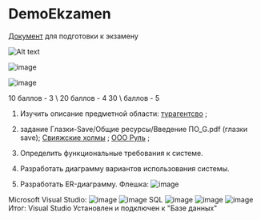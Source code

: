 # DemoEkzamen
[Документ](https://docs.google.com/document/d/17dkgRFIxEAdOvFsUuCD5TGeWHCqcC7U-Ha5MJ0EfdtI/edit) для подготовки к экзамену

![Alt text](https://github.com/Sh1Ze96/DemoEkzamen/assets/97594421/7212ef6f-e886-4462-a948-c8c8ef2f6c46)


![image](https://github.com/Sh1Ze96/DemoEkzamen/assets/97594421/51c714ee-5650-428c-9687-02eeb64e61ce)


![image](https://github.com/Sh1Ze96/DemoEkzamen/assets/97594421/b1ecce6d-2acd-4e3a-a226-2e2b9a873f1c)


10 баллов - 3 \ 20 баллов - 4 30 \ баллов - 5

1. Изучить описание предметной области: [турагентсво](https://github.com/Julia-Zhirnova/Demoekzamen/raw/main/0%20WorldSkills/1_Use%20Case/Описание%20ПО.docx) ;  
2. задание Глазки-Save/Общие ресурсы/Введение ПО_G.pdf (глазки save); 
[Свияжские холмы](https://github.com/Julia-Zhirnova/Demoekzamen/raw/main/7%20задание%202022/09_1.2-2022_8/Вариант%208/Свияжские%20холмы/Описание%20предметной%20области.docx) ;
[ООО Руль](https://github.com/Julia-Zhirnova/Demoekzamen/raw/main/9%20задание%202023/КОД%201.1%202023-2025%20ВАРИАНТ%203.rar) ;

3. Определить функциональные требования к системе.

4. Разработать диаграмму вариантов использования системы.

5. Разработать ER-диаграмму.
Флешка:
![image](https://github.com/Sh1Ze96/DemoEkzamen/assets/97594421/3eb65a29-c803-4997-bdb0-c66c48648055)

Microsoft Visual Studio:
![image](https://github.com/Sh1Ze96/DemoEkzamen/assets/97594421/5b121dbe-f51b-4819-b9b9-69858d6b0a80)
![image](https://github.com/Sh1Ze96/DemoEkzamen/assets/97594421/0f0c5495-c3ea-4aec-ae9f-190cba41e480)
SQL
![image](https://github.com/Sh1Ze96/DemoEkzamen/assets/97594421/d972940f-e4fd-4ed3-a37a-59d1fd7f479b)
![image](https://github.com/Sh1Ze96/DemoEkzamen/assets/97594421/a7d84435-015e-45b9-a0a0-f6f95c9100ca)
![image](https://github.com/Sh1Ze96/DemoEkzamen/assets/97594421/13da6353-e0c8-47c7-bf79-d4dbc59daf0d)
Итог: Visual Studio Установлен и подключен к "Базе данных"
